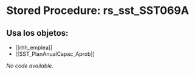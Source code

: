 # Stored Procedure: rs_sst_SST069A

## Usa los objetos:
- [[rhh_emplea]]
- [[SST_PlanAnualCapac_Aprob]]

*No code available.*
